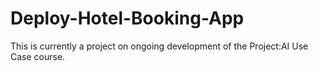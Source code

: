 # Deploy-Hotel-Booking-App
This is currently a project on ongoing development of the Project:AI Use Case course.
